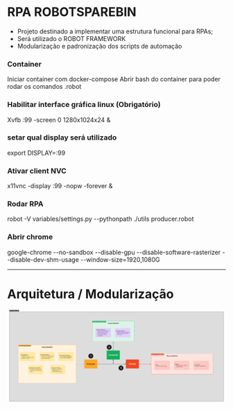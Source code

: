 # RPA ROBOTSPAREBIN

- Projeto destinado a implementar uma estrutura funcional para RPAs;
- Será utilizado o ROBOT FRAMEWORK
- Modularização e padronização dos scripts de automação

### Container
Iniciar container com docker-compose
Abrir bash do container para poder rodar os comandos .robot

### Habilitar interface gráfica linux (Obrigatório)
Xvfb :99 -screen 0 1280x1024x24 & 

### setar qual display será utilizado
export DISPLAY=:99

### Ativar client NVC

x11vnc -display :99 -nopw -forever &

### Rodar RPA
robot -V variables/settings.py --pythonpath ./utils producer.robot


### Abrir chrome
google-chrome --no-sandbox --disable-gpu --disable-software-rasterizer --disable-dev-shm-usage --window-size=1920,1080G

---


# Arquitetura / Modularização

<img src="assets/architecture.png" alt="Logo da Minha Empresa">
